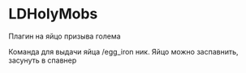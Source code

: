 # LDHolyMobs
Плагин на яйцо призыва голема

Команда для выдачи яйца /egg_iron ник.
Яйцо можно заспавнить, засунуть в спавнер

